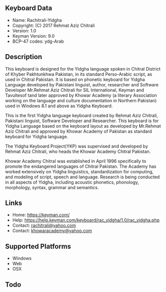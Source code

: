 Keyboard Data
-------------

* Name:           Rachitrali-Yidgha
* Copyright:      (C) 2017 Rehmat Aziz Chitrali
* Version:        1.0
* Keyman Version: 9.0
* BCP-47 codes:   ydg-Arab

Description
-----------

This keyboard is designed for the Yidgha language spoken in Chitral District of Khyber Pakhtunkhwa Pakistan, in its standard Perso-Arabic script, 
as used in Chitral Pakistan. It is based on phonetic keyboard for Yidgha Language 
developed by Pakistani linguist, author, researcher and Software Developer Mr.Rehmat Aziz Chitrali for 
SIL International, Keyman and Tavultesof tand later approved by Khowar Academy (a literary Association working on the 
language and culture documentation in Northern Pakistan) used in Windows 8.1 and above as Yidgha Keyboard.

This is the first Yidgha language keyboard created by Rehmat Aziz Chitrali, Pakistani linguist, 
Software Developer and Researcher. This keyboard is for Yidgha Language based on the keyboard layout 
as developed by Mr.Rehmat Aziz Chitrali and approved by Khowar Academy of Pakistan as standard keyboard 
for Yidgha language.

The Yidgha Keyboard Project(YKP) was supervised and developed by Rehmat Aziz Chitrali, who heads the 
Khowar Academy Chitral Pakistan. 

Khowar Academy Chitral was established in April 1996 specifically to promote the endangered languages 
of Chitral Pakistan. The Academy has worked extensively on Yidgha linguistics, standardization for 
computing, and modeling of script, speech and language. Research is being conducted in all aspects of 
Yidgha, including acoustic phonetics, phonology, morphology, syntax, grammar and semantics.

Links
-----

 * Home:    https://keyman.com/
 * Help:    https://help.keyman.com/keyboard/rac_yidgha/1.0/rac_yidgha.php
 * Contact: <rachitrali@yahoo.com>
 * Contact: <khowaracademy@yahoo.com>

Supported Platforms
-------------------
 * Windows
 * Web
 * OSX
 
Todo
----

